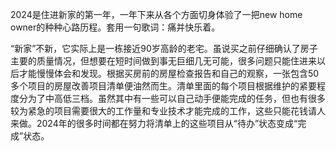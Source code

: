 2024是住进新家的第一年，一年下来从各个方面切身体验了一把new home owner的种种心路历程。套用一句歌词：痛并快乐着。

“新家”不新，它实际上是一栋接近90岁高龄的老宅。虽说买之前仔细确认了房子主要的质量情况，但想要在短时间做到事无巨细几无可能，很多问题只能住进来以后才能慢慢体会和发现。根据买房前的房屋检查报告和自己的观察，一张包含50多个项目的房屋改善项目清单便油然而生。清单里面的每个项目根据维护的紧要程度分为了中高低三档。虽然其中有一些可以自己动手便能完成的任务，但也有很多较为紧急的项目需要很大的工作量和专业技术才能完成的工作，这些只能花钱请人来做。2024年的很多时间都在努力将清单上的这些项目从“待办”状态变成“完成”状态。